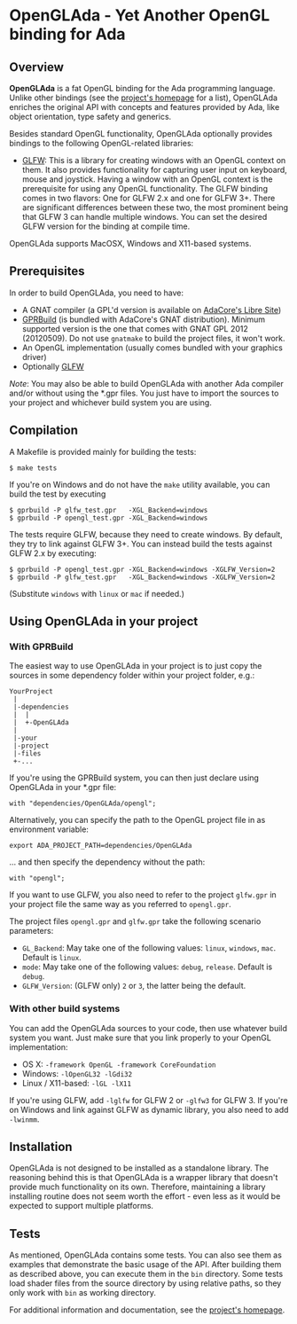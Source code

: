 # OpenGLAda - Yet Another OpenGL binding for Ada

## Overview

**OpenGLAda** is a fat OpenGL binding for the Ada programming language.
Unlike other bindings (see the [project's homepage][4] for a list),
OpenGLAda enriches the original API with concepts and features provided by
Ada, like object orientation, type safety and generics.

Besides standard OpenGL functionality, OpenGLAda optionally provides
bindings to the following OpenGL-related libraries:

 * [GLFW][3]: This is a library for creating windows with an OpenGL context
   on them. It also provides functionality for capturing user input on
   keyboard, mouse and joystick. Having a window with an OpenGL context
   is the prerequisite for using any OpenGL functionality. The GLFW binding
   comes in two flavors: One for GLFW 2.x and one for GLFW 3+. There are
   significant differences between these two, the most prominent being that
   GLFW 3 can handle multiple windows. You can set the desired GLFW version
   for the binding at compile time.
   
OpenGLAda supports MacOSX, Windows and X11-based systems.

## Prerequisites

In order to build OpenGLAda, you need to have:

 * A GNAT compiler (a GPL'd version is available on [AdaCore's Libre Site][1])
 * [GPRBuild][2] (is bundled with AdaCore's GNAT distribution). Minimum supported
   version is the one that comes with GNAT GPL 2012 (20120509). Do not use
   `gnatmake` to build the project files, it won't work.
 * An OpenGL implementation (usually comes bundled with your graphics driver)
 * Optionally [GLFW][3]

_Note_: You may also be able to build OpenGLAda with another Ada compiler and/or
without using the *.gpr files. You just have to import the sources to your project
and whichever build system you are using.

## Compilation

A Makefile is provided mainly for building the tests:

    $ make tests

If you're on Windows and do not have the `make` utility available, you can build
the test by executing

    $ gprbuild -P glfw_test.gpr   -XGL_Backend=windows
    $ gprbuild -P opengl_test.gpr -XGL_Backend=windows

The tests require GLFW, because they need to create windows. By default, they
try to link against GLFW 3+. You can instead build the tests against GLFW 2.x
by executing:

    $ gprbuild -P opengl_test.gpr -XGL_Backend=windows -XGLFW_Version=2
    $ gprbuild -P glfw_test.gpr   -XGL_Backend=windows -XGLFW_Version=2

(Substitute `windows` with `linux` or `mac` if needed.)

## Using OpenGLAda in your project

### With GPRBuild

The easiest way to use OpenGLAda in your project is to just copy the sources
in some dependency folder within your project folder, e.g.:

    YourProject
     |
     |-dependencies
     |  |
     |  +-OpenGLAda
     |
     |-your
     |-project
     |-files
     +-...

If you're using the GPRBuild system, you can then just declare using OpenGLAda in
your *.gpr file:

    with "dependencies/OpenGLAda/opengl";

Alternatively, you can specify the path to the OpenGL project file in as environment
variable:

    export ADA_PROJECT_PATH=dependencies/OpenGLAda

... and then specify the dependency without the path:

    with "opengl";

If you want to use GLFW, you also need to refer to the project
`glfw.gpr` in your project file the same way as you referred to `opengl.gpr`.

The project files `opengl.gpr` and `glfw.gpr` take the following scenario parameters:

 * `GL_Backend`: May take one of the following values: `linux`, `windows`, `mac`.
   Default is `linux`.
 * `mode`: May take one of the following values: `debug`, `release`. Default is `debug`.
 * `GLFW_Version`: (GLFW only) `2` or `3`, the latter being the default.

### With other build systems

You can add the OpenGLAda sources to your code, then use whatever build system
you want. Just make sure that you link properly to your OpenGL implementation:

 * OS X: `-framework OpenGL -framework CoreFoundation`
 * Windows: `-lOpenGL32 -lGdi32`
 * Linux / X11-based: `-lGL -lX11`

If you're using GLFW, add `-lglfw` for GLFW 2 or `-glfw3` for GLFW 3. If you're
on Windows and link against GLFW as dynamic library, you also need to add
`-lwinmm`.

## Installation

OpenGLAda is not designed to be installed as a standalone library. The reasoning
behind this is that OpenGLAda is a wrapper library that doesn't provide much
functionality on its own. Therefore, maintaining a library installing routine
does not seem worth the effort - even less as it would be expected to support
multiple platforms.

## Tests

As mentioned, OpenGLAda contains some tests. You can also see them as examples
that demonstrate the basic usage of the API. After building them as described
above, you can execute them in the `bin` directory. Some tests load shader
files from the source directory by using relative paths, so they only work with
`bin` as working directory.



For additional information and documentation, see the
[project's homepage][4].



 [1]: http://libre.adacore.com/
 [2]: http://www.adacore.com/gnatpro/toolsuite/gprbuild/
 [3]: http://www.glfw.org/
 [4]: http://flyx.github.io/OpenGLAda/
